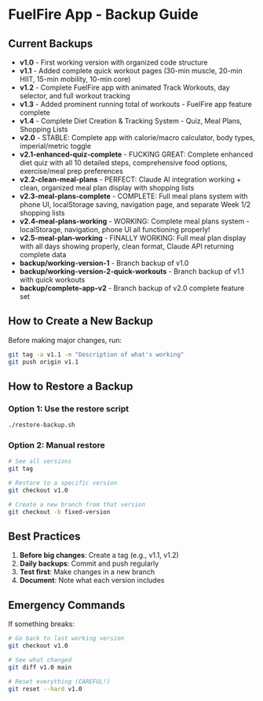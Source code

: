 # FuelFire App - Backup Guide

## Current Backups

- **v1.0** - First working version with organized code structure
- **v1.1** - Added complete quick workout pages (30-min muscle, 20-min HIIT, 15-min mobility, 10-min core)
- **v1.2** - Complete FuelFire app with animated Track Workouts, day selector, and full workout tracking
- **v1.3** - Added prominent running total of workouts - FuelFire app feature complete
- **v1.4** - Complete Diet Creation & Tracking System - Quiz, Meal Plans, Shopping Lists
- **v2.0** - STABLE: Complete app with calorie/macro calculator, body types, imperial/metric toggle
- **v2.1-enhanced-quiz-complete** - FUCKING GREAT: Complete enhanced diet quiz with all 10 detailed steps, comprehensive food options, exercise/meal prep preferences
- **v2.2-clean-meal-plans** - PERFECT: Claude AI integration working + clean, organized meal plan display with shopping lists
- **v2.3-meal-plans-complete** - COMPLETE: Full meal plans system with phone UI, localStorage saving, navigation page, and separate Week 1/2 shopping lists
- **v2.4-meal-plans-working** - WORKING: Complete meal plans system - localStorage, navigation, phone UI all functioning properly!
- **v2.5-meal-plan-working** - FINALLY WORKING: Full meal plan display with all days showing properly, clean format, Claude API returning complete data
- **backup/working-version-1** - Branch backup of v1.0
- **backup/working-version-2-quick-workouts** - Branch backup of v1.1 with quick workouts
- **backup/complete-app-v2** - Branch backup of v2.0 complete feature set

## How to Create a New Backup

Before making major changes, run:
```bash
git tag -a v1.1 -m "Description of what's working"
git push origin v1.1
```

## How to Restore a Backup

### Option 1: Use the restore script
```bash
./restore-backup.sh
```

### Option 2: Manual restore
```bash
# See all versions
git tag

# Restore to a specific version
git checkout v1.0

# Create a new branch from that version
git checkout -b fixed-version
```

## Best Practices

1. **Before big changes**: Create a tag (e.g., v1.1, v1.2)
2. **Daily backups**: Commit and push regularly
3. **Test first**: Make changes in a new branch
4. **Document**: Note what each version includes

## Emergency Commands

If something breaks:
```bash
# Go back to last working version
git checkout v1.0

# See what changed
git diff v1.0 main

# Reset everything (CAREFUL!)
git reset --hard v1.0
```
